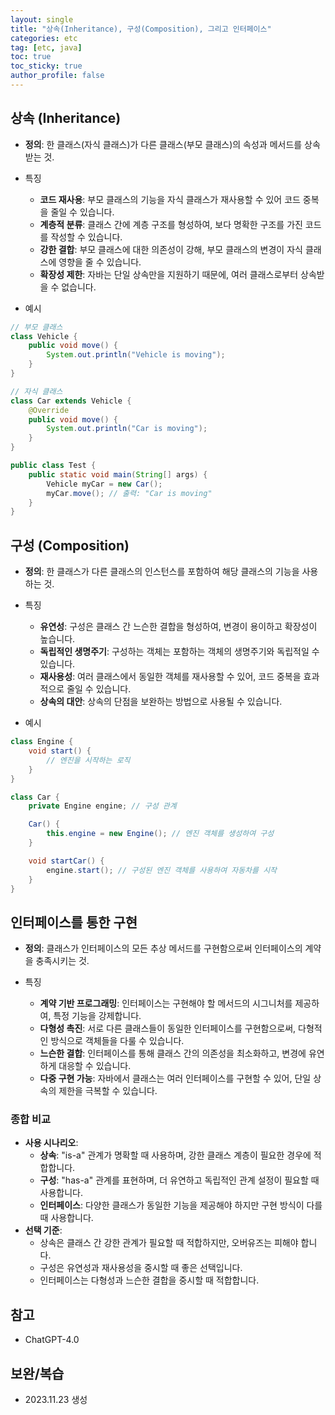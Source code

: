 ```yaml
---
layout: single
title: "상속(Inheritance), 구성(Composition), 그리고 인터페이스"
categories: etc
tag: [etc, java]
toc: true
toc_sticky: true
author_profile: false
---
```

## 상속 (Inheritance)

- **정의**: 한 클래스(자식 클래스)가 다른 클래스(부모 클래스)의 속성과 메서드를 상속받는 것.

- 특징

  - **코드 재사용**: 부모 클래스의 기능을 자식 클래스가 재사용할 수 있어 코드 중복을 줄일 수 있습니다.
  - **계층적 분류**: 클래스 간에 계층 구조를 형성하여, 보다 명확한 구조를 가진 코드를 작성할 수 있습니다.
  - **강한 결합**: 부모 클래스에 대한 의존성이 강해, 부모 클래스의 변경이 자식 클래스에 영향을 줄 수 있습니다.
  - **확장성 제한**: 자바는 단일 상속만을 지원하기 때문에, 여러 클래스로부터 상속받을 수 없습니다.

- 예시

```java
// 부모 클래스
class Vehicle {
    public void move() {
        System.out.println("Vehicle is moving");
    }
}

// 자식 클래스
class Car extends Vehicle {
    @Override
    public void move() {
        System.out.println("Car is moving");
    }
}

public class Test {
    public static void main(String[] args) {
        Vehicle myCar = new Car();
        myCar.move(); // 출력: "Car is moving"
    }
}
```



## 구성 (Composition)

- **정의**: 한 클래스가 다른 클래스의 인스턴스를 포함하여 해당 클래스의 기능을 사용하는 것.
- 특징

  - **유연성**: 구성은 클래스 간 느슨한 결합을 형성하여, 변경이 용이하고 확장성이 높습니다.
  - **독립적인 생명주기**: 구성하는 객체는 포함하는 객체의 생명주기와 독립적일 수 있습니다.
  - **재사용성**: 여러 클래스에서 동일한 객체를 재사용할 수 있어, 코드 중복을 효과적으로 줄일 수 있습니다.
  - **상속의 대안**: 상속의 단점을 보완하는 방법으로 사용될 수 있습니다.

- 예시

```java
class Engine {
    void start() {
        // 엔진을 시작하는 로직
    }
}

class Car {
    private Engine engine; // 구성 관계

    Car() {
        this.engine = new Engine(); // 엔진 객체를 생성하여 구성
    }

    void startCar() {
        engine.start(); // 구성된 엔진 객체를 사용하여 자동차를 시작
    }
}
```



##  인터페이스를 통한 구현

- **정의**: 클래스가 인터페이스의 모든 추상 메서드를 구현함으로써 인터페이스의 계약을 충족시키는 것.

- 특징

  - **계약 기반 프로그래밍**: 인터페이스는 구현해야 할 메서드의 시그니처를 제공하여, 특정 기능을 강제합니다.
  - **다형성 촉진**: 서로 다른 클래스들이 동일한 인터페이스를 구현함으로써, 다형적인 방식으로 객체들을 다룰 수 있습니다.
  - **느슨한 결합**: 인터페이스를 통해 클래스 간의 의존성을 최소화하고, 변경에 유연하게 대응할 수 있습니다.
  - **다중 구현 가능**: 자바에서 클래스는 여러 인터페이스를 구현할 수 있어, 단일 상속의 제한을 극복할 수 있습니다.

  

### 종합 비교

- **사용 시나리오**:
  - **상속**: "is-a" 관계가 명확할 때 사용하며, 강한 클래스 계층이 필요한 경우에 적합합니다.
  - **구성**: "has-a" 관계를 표현하며, 더 유연하고 독립적인 관계 설정이 필요할 때 사용합니다.
  - **인터페이스**: 다양한 클래스가 동일한 기능을 제공해야 하지만 구현 방식이 다를 때 사용합니다.
- **선택 기준**:
  - 상속은 클래스 간 강한 관계가 필요할 때 적합하지만, 오버유즈는 피해야 합니다.
  - 구성은 유연성과 재사용성을 중시할 때 좋은 선택입니다.
  - 인터페이스는 다형성과 느슨한 결합을 중시할 때 적합합니다.



## 참고

* ChatGPT-4.0



## 보완/복습

* 2023.11.23 생성

